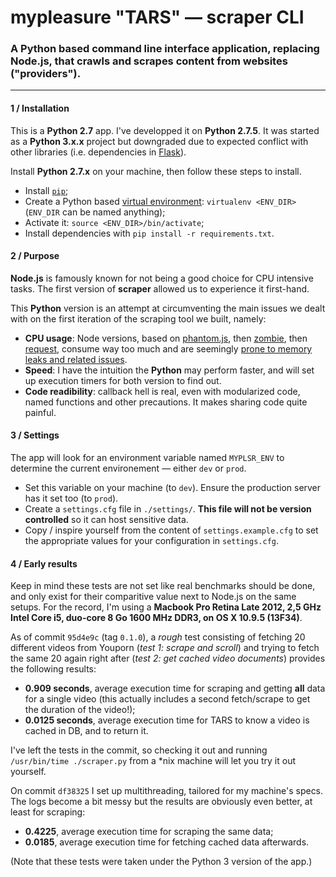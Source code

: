 mypleasure "TARS" — scraper CLI
================================

### A Python based command line interface application, replacing Node.js, that crawls and scrapes content from websites ("providers").

---

#### 1 / Installation

This is a **Python 2.7** app. I've developped it on **Python 2.7.5**. It was started as a **Python 3.x.x** project but downgraded due to expected conflict with other libraries (i.e. dependencies in [Flask](flask.pocoo.org/docs/0.10/python3/#python3-support)).

Install **Python 2.7.x** on your machine, then follow these steps to install.

- Install [`pip`](https://pip.pypa.io/en/latest/installing.html);
- Create a Python based [virtual environment](http://docs.python-guide.org/en/latest/dev/virtualenvs/): `virtualenv <ENV_DIR>` (`ENV_DIR` can be named anything);
- Activate it: `source <ENV_DIR>/bin/activate`;
- Install dependencies with `pip install -r requirements.txt`.

#### 2 / Purpose

**Node.js** is famously known for not being a good choice for CPU intensive tasks. The first version of **scraper** allowed us to experience it first-hand.

This **Python** version is an attempt at circumventing the main issues we dealt with on the first iteration of the scraping tool we built, namely:

- **CPU usage**: Node versions, based on [phantom.js](https://github.com/ariya/phantomjs), then [zombie](http://zombie.labnotes.org/), then [request](https://github.com/request/request), consume way too much and are seemingly [prone to memory leaks and related issues](https://www.google.fr/webhp?sourceid=chrome-instant&ion=1&espv=2&ie=UTF-8#safe=off&q=phantomjs%20memory%20leak).
- **Speed**: I have the intuition the **Python** may perform faster, and will set up execution timers for both version to find out.
- **Code readibility**: callback hell is real, even with modularized code, named functions and other precautions. It makes sharing code quite painful.

#### 3 / Settings

The app will look for an environment variable named `MYPLSR_ENV` to determine the current environement — either `dev` or `prod`.

- Set this variable on your machine (to `dev`). Ensure the production server has it set too (to `prod`).
- Create a `settings.cfg` file in `./settings/`. **This file will not be version controlled** so it can host sensitive data.
- Copy / inspire yourself from the content of `settings.example.cfg` to set the appropriate values for your configuration in `settings.cfg`.

#### 4 / Early results

Keep in mind these tests are not set like real benchmarks should be done, and only exist for their comparitive value next to Node.js on the same setups.
For the record, I'm using a **Macbook Pro Retina Late 2012, 2,5 GHz Intel Core i5, duo-core 8 Go 1600 MHz DDR3, on OS X 10.9.5 (13F34)**.

As of commit `95d4e9c` (tag `0.1.0`), a _rough_ test consisting of fetching 20 different videos from Youporn (_test 1: scrape and scroll_) and trying to fetch the same 20 again right after (_test 2: get cached video documents_) provides the following results:

- **0.909 seconds**, average execution time for scraping and getting **all** data for a single video (this actually includes a second fetch/scrape to get the duration of the video!);
- **0.0125 seconds**, average execution time for TARS to know a video is cached in DB, and to return it.

I've left the tests in the commit, so checking it out and running `/usr/bin/time ./scraper.py` from a *nix machine will let you try it out yourself.

On commit `df38325` I set up multithreading, tailored for my machine's specs. The logs become a bit messy but the results are obviously even better, at least for scraping:

- **0.4225**, average execution time for scraping the same data;
- **0.0185**, average execution time for fetching cached data afterwards.

(Note that these tests were taken under the Python 3 version of the app.)
